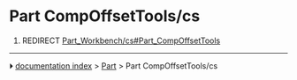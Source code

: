 # Part CompOffsetTools/cs
1.  REDIRECT [Part_Workbench/cs#Part_CompOffsetTools](Part_Workbench/cs#Part_CompOffsetTools.md)



---
⏵ [documentation index](../README.md) > [Part](Part_Workbench.md) > Part CompOffsetTools/cs
